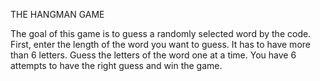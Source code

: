 THE HANGMAN GAME

The goal of this game is to guess a randomly selected word by the code.
First, enter the length of the word you want to guess. It has to have more than 6 letters.
Guess the letters of the word one at a time. You have 6 attempts to have the right guess and win the game.
